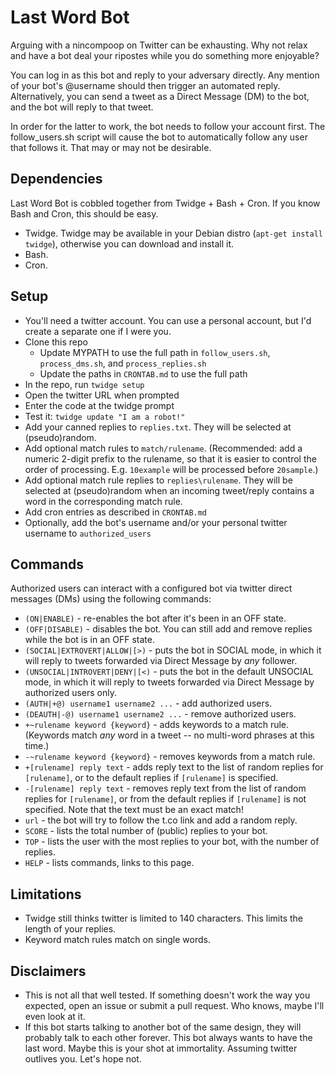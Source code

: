 Last Word Bot
=============

Arguing with a nincompoop on Twitter can be exhausting. Why not relax and have a bot deal your ripostes while you do something more enjoyable?

You can log in as this bot and reply to your adversary directly. Any mention of your bot's @username should then trigger an automated reply. Alternatively, you can send a tweet as a Direct Message (DM) to the bot, and the bot will reply to that tweet.

In order for the latter to work, the bot needs to follow your account first. The follow_users.sh script will cause the bot to automatically follow any user that follows it. That may or may not be desirable. 


Dependencies
------------

Last Word Bot is cobbled together from Twidge + Bash + Cron. If you know Bash and Cron, this should be easy.

* Twidge. Twidge may be available in your Debian distro (`apt-get install twidge`), otherwise you can download and install it.
* Bash.
* Cron.


Setup
-----

* You'll need a twitter account. You can use a personal account, but I'd create a separate one if I were you.
* Clone this repo
  - Update MYPATH to use the full path in `follow_users.sh`, `process_dms.sh`, and `process_replies.sh`
  - Update the paths in `CRONTAB.md` to use the full path
* In the repo, run `twidge setup`
* Open the twitter URL when prompted
* Enter the code at the twidge prompt
* Test it: `twidge update "I am a robot!"`
* Add your canned replies to `replies.txt`. They will be selected at (pseudo)random.
* Add optional match rules to `match/rulename`. (Recommended: add a numeric 2-digit prefix to the rulename, so that it is easier to control the order of processing. E.g. `10example` will be processed before `20sample`.)
* Add optional match rule replies to `replies\rulename`. They will be selected at (pseudo)random when an incoming tweet/reply contains a word in the corresponding match rule.
* Add cron entries as described in `CRONTAB.md`
* Optionally, add the bot's username and/or your personal twitter username to `authorized_users`

Commands
--------

Authorized users can interact with a configured bot via twitter direct messages (DMs) using the following commands:

* `(ON|ENABLE)` - re-enables the bot after it's been in an OFF state.
* `(OFF|DISABLE)` - disables the bot. You can still add and remove replies while the bot is in an OFF state.
* `(SOCIAL|EXTROVERT|ALLOW|[>)` - puts the bot in SOCIAL mode, in which it will reply to tweets forwarded via Direct Message by *any*  follower.
* `(UNSOCIAL|INTROVERT|DENY|[<)` - puts the bot in the default UNSOCIAL mode, in which it will reply to tweets forwarded via Direct Message by authorized users only.
* `(AUTH|+@) username1 username2 ...` - add authorized users.
* `(DEAUTH|-@) username1 username2 ...` - remove authorized users.
* `+~rulename keyword {keyword}` - adds keywords to a match rule. (Keywords match *any* word in a tweet -- no multi-word phrases at this time.)
* `-~rulename keyword {keyword}` - removes keywords from a match rule.
* `+[rulename] reply text` - adds reply text to the list of random replies for `[rulename]`, or to the default replies if `[rulename]` is specified.
* `-[rulename] reply text` - removes reply text from the list of random replies for `[rulename]`, or from the default replies if `[rulename]` is not specified. Note that the text must be an exact match!
* `url` - the bot will try to follow the t.co link and add a random reply.
* `SCORE` - lists the total number of (public) replies to your bot.
* `TOP` - lists the user with the most replies to your bot, with the number of replies.
* `HELP` - lists commands, links to this page.

Limitations
-----------

* Twidge still thinks twitter is limited to 140 characters. This limits the length of your replies.
* Keyword match rules match on single words.

Disclaimers
-----------

* This is not all that well tested. If something doesn't work the way you expected, open an issue or submit a pull request. Who knows, maybe I'll even look at it.
* If this bot starts talking to another bot of the same design, they will probably talk to each other forever. This bot always wants to have the last word. Maybe this is your shot at immortality. Assuming twitter outlives you. Let's hope not.
